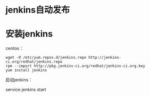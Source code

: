 jenkins自动发布
=============

# 安装jenkins



centos：

	wget -O /etc/yum.repos.d/jenkins.repo http://jenkins-ci.org/redhat/jenkins.repo
	rpm --import http://pkg.jenkins-ci.org/redhat/jenkins-ci.org.key
	yum install jenkins

启动jenkins：

service jenkins start






